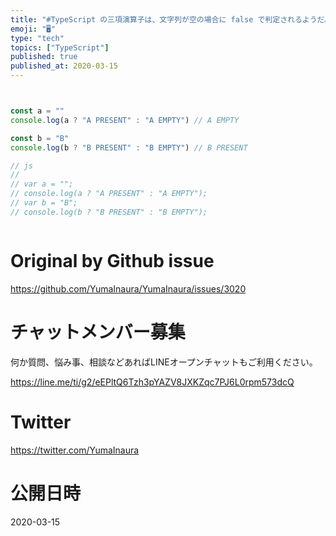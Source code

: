 ```yaml
---
title: "#TypeScript の三項演算子は、文字列が空の場合に false で判定されるようだ。というか javascript でも同じ挙動みた"
emoji: "🖥"
type: "tech"
topics: ["TypeScript"]
published: true
published_at: 2020-03-15
---
```


```typescript


const a = ""
console.log(a ? "A PRESENT" : "A EMPTY") // A EMPTY

const b = "B"
console.log(b ? "B PRESENT" : "B EMPTY") // B PRESENT

// js
//
// var a = "";
// console.log(a ? "A PRESENT" : "A EMPTY");
// var b = "B";
// console.log(b ? "B PRESENT" : "B EMPTY");



```

# Original by Github issue

https://github.com/YumaInaura/YumaInaura/issues/3020








<!-- Update From Qiita API -->

# チャットメンバー募集


何か質問、悩み事、相談などあればLINEオープンチャットもご利用ください。

https://line.me/ti/g2/eEPltQ6Tzh3pYAZV8JXKZqc7PJ6L0rpm573dcQ





# Twitter


https://twitter.com/YumaInaura


<!-- Update From Qiita API -->



# 公開日時

2020-03-15
